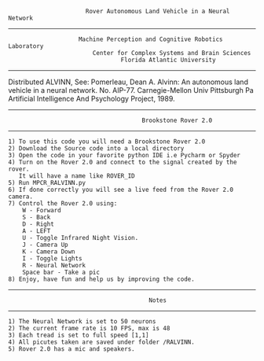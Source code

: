
                          Rover Autonomous Land Vehicle in a Neural Network
-------------------------------------------------------

                        Machine Perception and Cognitive Robotics Laboratory
                            Center for Complex Systems and Brain Sciences
                                    Florida Atlantic University
-------------------------------------------------------

  Distributed ALVINN, See:
  Pomerleau, Dean A. Alvinn:
  An autonomous land vehicle in a neural network.
  No. AIP-77. Carnegie-Mellon Univ Pittsburgh Pa
  Artificial Intelligence And Psychology Project, 1989.

-------------------------------------------------------
                                          Brookstone Rover 2.0
-------------------------------------------------------
    1) To use this code you will need a Brookstone Rover 2.0
    2) Download the Source code into a local directory
    3) Open the code in your favorite python IDE i.e Pycharm or Spyder
    4) Turn on the Rover 2.0 and connect to the signal created by the rover. 
       It will have a name like ROVER_ID
    5) Run MPCR_RALVINN.py
    6) If done correctly you will see a live feed from the Rover 2.0 camera.
    7) Control the Rover 2.0 using:
        W - Forward
        S - Back
        D - Right
        A - LEFT
        U - Toggle Infrared Night Vision.
        J - Camera Up
        K - Camera Down
        I - Toggle Lights
        R - Neural Network
        Space bar - Take a pic
    8) Enjoy, have fun and help us by improving the code.


-------------------------------------------------------
                                            Notes
-------------------------------------------------------
    1) The Neural Network is set to 50 neurons
    2) The current frame rate is 10 FPS, max is 48
    3) Each tread is set to full speed [1,1]
    4) All picutes taken are saved under folder /RALVINN.
    5) Rover 2.0 has a mic and speakers.
